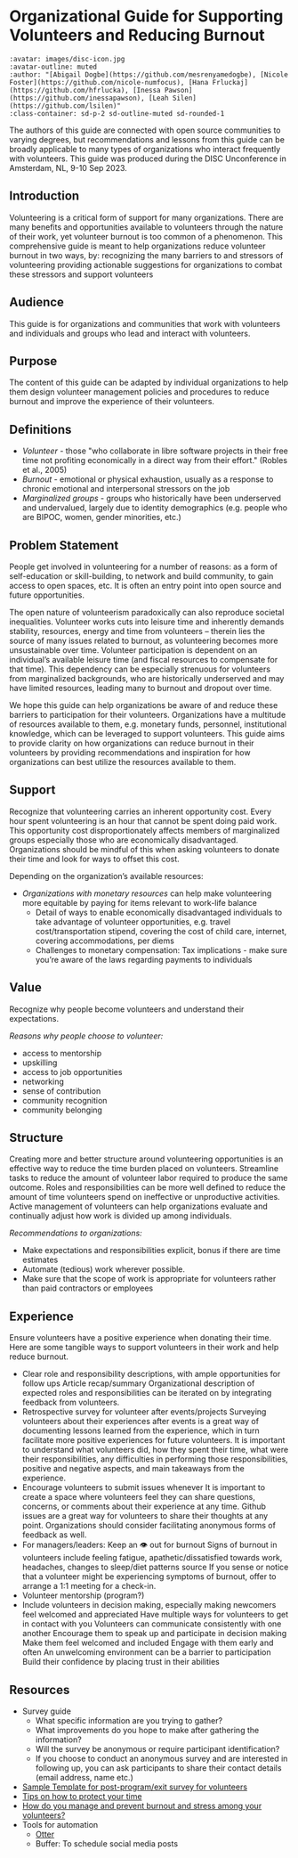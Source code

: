 # Organizational Guide for Supporting Volunteers and Reducing Burnout

```{article-info}
:avatar: images/disc-icon.jpg
:avatar-outline: muted
:author: "[Abigail Dogbe](https://github.com/mesrenyamedogbe), [Nicole Foster](https://github.com/nicole-numfocus), [Hana Frluckaj](https://github.com/hfrlucka), [Inessa Pawson](https://github.com/inessapawson), [Leah Silen](https://github.com/lsilen)"
:class-container: sd-p-2 sd-outline-muted sd-rounded-1
```

The authors of this guide are connected with open source communities to varying degrees, but recommendations and lessons from this guide 
can be broadly applicable to many types of organizations who interact frequently with volunteers. This guide was produced during the 
DISC Unconference in Amsterdam, NL, 9-10 Sep 2023. 

## Introduction
Volunteering is a critical form of support for many organizations. There are many benefits and opportunities available to volunteers 
through the nature of their work, yet volunteer burnout is too common of a phenomenon. This comprehensive guide is meant to help 
organizations reduce volunteer burnout in two ways, by:
recognizing the many barriers to and stressors of volunteering
providing actionable suggestions for organizations to combat these stressors and support volunteers

## Audience
This guide is for organizations and communities that work with volunteers and individuals and groups who lead and interact with volunteers. 

## Purpose
The content of this guide can be adapted by individual organizations to help them design volunteer 
management policies and procedures to reduce burnout and improve the experience of their volunteers.     

## Definitions
- *Volunteer* - those "who collaborate in libre software projects in their free time not profiting economically in a direct way from their effort." (Robles et al., 2005)
- *Burnout* - emotional or physical exhaustion, usually as a response to chronic emotional and interpersonal stressors on the job
- *Marginalized groups* - groups who historically have been underserved and undervalued, largely due to identity demographics
(e.g. people who are BIPOC, women, gender minorities, etc.) 

## Problem Statement
People get involved in volunteering for a number of reasons: as a form of self-education or skill-building, to network and 
build community, to gain access to open spaces, etc. It is often an entry point into open source and future opportunities. 

The open nature of volunteerism paradoxically can also reproduce societal inequalities. Volunteer works cuts into leisure 
time and inherently demands stability, resources, energy and time from volunteers – therein lies the source of many issues 
related to burnout, as volunteering becomes more unsustainable over time. Volunteer participation is dependent on an 
individual’s available leisure time (and fiscal resources to compensate for that time). This dependency can be especially 
strenuous for volunteers from marginalized backgrounds, who are historically underserved and may have limited resources, 
leading many to burnout and dropout over time.

We hope this guide can help organizations be aware of and reduce these barriers to participation for their volunteers. 
Organizations have a multitude of resources available to them, e.g. monetary funds, personnel, institutional knowledge, 
which can be leveraged to support volunteers. This guide aims to provide clarity on how organizations can reduce burnout 
in their volunteers by providing recommendations and inspiration for how organizations can best utilize the resources available to them. 

## Support
Recognize that volunteering carries an inherent opportunity cost. Every hour spent volunteering is an hour that cannot be spent doing paid work. This opportunity cost disproportionately affects members of marginalized groups especially those who are economically disadvantaged. Organizations should be mindful of this when asking volunteers to donate their time and look for ways to offset this cost.

Depending on the organization’s available resources:  
- *Organizations with monetary resources* can help make volunteering more equitable by
  paying for items relevant to work-life balance
  - Detail of ways to enable economically disadvantaged individuals to take advantage of
  volunteer opportunities, e.g. travel cost/transportation stipend, covering the cost of child care,
  internet, covering accommodations, per diems 
  - Challenges to monetary compensation:
    Tax implications - make sure you’re aware of the laws regarding payments to individuals

## Value
Recognize why people become volunteers and understand their expectations. 

*Reasons why people choose to volunteer:*
- access to mentorship
- upskilling
- access to job opportunities
- networking
- sense of contribution
- community recognition
- community belonging

## Structure
Creating more and better structure around volunteering opportunities is an effective way to reduce 
the time burden placed on volunteers. Streamline tasks to reduce the amount of volunteer labor required 
to produce the same outcome. Roles and responsibilities can be more well defined to reduce the amount of 
time volunteers spend on ineffective or unproductive activities. Active management of volunteers can help 
organizations evaluate and continually adjust how work is divided up among individuals.

*Recommendations to organizations:*
- Make expectations and responsibilities explicit, bonus if there are time estimates
- Automate (tedious) work wherever possible.
- Make sure that the scope of work is appropriate for volunteers rather than paid contractors or employees

## Experience
Ensure volunteers have a positive experience when donating their time. Here are some tangible ways to support volunteers in their work and help reduce burnout. 

- Clear role and responsibility descriptions, with ample opportunities for follow ups
Article recap/summary 
Organizational description of expected roles and responsibilities can be iterated on by integrating feedback from volunteers.
- Retrospective survey for volunteer after events/projects
Surveying volunteers about their experiences after events is a great way of documenting lessons learned from the experience, which in turn facilitate more positive experiences for future volunteers. It is important to understand what volunteers did, how they spent their time, what were their responsibilities, any difficulties in performing those responsibilities, positive and negative aspects, and main takeaways from the experience. 
- Encourage volunteers to submit issues whenever
It is important to create a space where volunteers feel they can share questions, concerns, or comments about their experience at any time. 
Github issues are a great way for volunteers to share their thoughts at any point.
Organizations should consider facilitating anonymous forms of feedback as well. 
- For managers/leaders: Keep an 👁️ out for burnout 
Signs of burnout in volunteers include feeling fatigue, apathetic/dissatisfied towards work, headaches, changes to sleep/diet patterns source
If you sense or notice that a volunteer might be experiencing symptoms of burnout, offer to arrange a 1:1 meeting for a check-in. 
- Volunteer mentorship (program?)
- Include volunteers in decision making, especially making newcomers feel welcomed and appreciated
Have multiple ways for volunteers to get in contact with you
Volunteers can communicate consistently with one another
Encourage them to speak up and participate in decision making
Make them feel welcomed and included
Engage with them early and often
An unwelcoming environment can be a barrier to participation
Build their confidence by placing trust in their abilities

## Resources
- Survey guide
  - What specific information are you trying to gather?
  - What improvements do you hope to make after gathering the information?
  - Will the survey be anonymous or require participant identification? 
  - If you choose to conduct an anonymous survey and are interested in following up, you can ask participants to share their contact details (email address, name etc.)
- [Sample Template for post-program/exit survey for volunteers](https://forms.gle/VZKWsLVtNj4M5GMHA)
- [Tips on how to protect your time](https://zapier.com/blog/better-time-management/)
- [How do you manage and prevent burnout and stress among your volunteers?](https://www.linkedin.com/advice/0/how-do-you-manage-prevent-burnout-stress-among#:~:text=Communicate%20clearly%20and%20regularly,goals%2C%20feedback%2C%20and%20appreciation.)
- Tools for automation
  - [Otter](https://otter.ai/)
  - Buffer: To schedule social media posts



